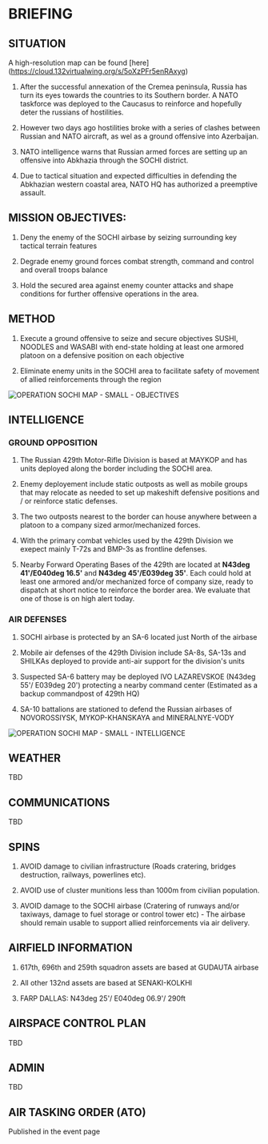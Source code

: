 # BRIEFING

## SITUATION

A high-resolution map can be found [here] (https://cloud.132virtualwing.org/s/5oXzPFr5enRAxyg)

1) After the successful annexation of the Cremea peninsula, Russia has turn its eyes towards the countries to its Southern border. 
A NATO taskforce was deployed to the Caucasus to reinforce and hopefully deter the russians of hostilities.

2) However two days ago hostilities broke with a series of clashes between Russian and NATO aircraft, as wel as a ground offensive into Azerbaijan.

3) NATO intelligence warns that Russian armed forces are setting up an offensive into Abkhazia through the SOCHI district.

4) Due to tactical situation and expected difficulties in defending the Abkhazian western coastal area, NATO HQ has authorized a preemptive assault.

## MISSION OBJECTIVES:
1) Deny the enemy of the SOCHI airbase by seizing surrounding key tactical terrain features

2) Degrade enemy ground forces combat strength, command and control and overall troops balance

3) Hold the secured area against enemy counter attacks and shape conditions for further offensive operations in the area.

## METHOD
1) Execute a ground offensive to seize and secure objectives SUSHI, NOODLES and WASABI with end-state holding at least one armored platoon on a defensive position on each objective

2) Eliminate enemy units in the SOCHI area to facilitate safety of movement of allied reinforcements through the region

![OPERATION SOCHI MAP - SMALL - OBJECTIVES](https://user-images.githubusercontent.com/42184209/119199899-92750200-ba94-11eb-913a-0049452451fe.png)

## INTELLIGENCE
### GROUND OPPOSITION
1) The Russian 429th Motor-Rifle Division is based at MAYKOP and has units deployed along the border including the SOCHI area.

2) Enemy deployement include static outposts as well as mobile groups that may relocate as needed to set up makeshift defensive positions and / or reinforce static defenses.

3) The two outposts nearest to the border can house anywhere between a platoon to a company sized armor/mechanized forces.

4) With the primary combat vehicles used by the 429th Division we exepect mainly T-72s and BMP-3s as frontline defenses.

5) Nearby Forward Operating Bases of the 429th are located at **N43deg 41'/E040deg 16.5'** and **N43deg 45'/E039deg 35'**. Each could hold at least one armored and/or mechanized force of company size, ready to dispatch at short notice to reinforce the border area. We evaluate that one of those is on high alert today.

### AIR DEFENSES
1) SOCHI airbase is protected by an SA-6 located just North of the airbase

2) Mobile air defenses of the 429th Division include SA-8s, SA-13s and SHILKAs deployed to provide anti-air support for the division's units

3) Suspected SA-6 battery may be deployed IVO LAZAREVSKOE (N43deg 55'/ E039deg 20') protecting a nearby command center (Estimated as a backup commandpost of 429th HQ) 

4) SA-10 battalions are stationed to defend the Russian airbases of NOVOROSSIYSK, MYKOP-KHANSKAYA and MINERALNYE-VODY

![OPERATION SOCHI MAP - SMALL - INTELLIGENCE](https://user-images.githubusercontent.com/42184209/119199921-9acd3d00-ba94-11eb-83b3-f62ec8361d78.png)



## WEATHER
TBD

## COMMUNICATIONS
TBD

## SPINS
1) AVOID damage to civilian infrastructure (Roads cratering, bridges destruction, railways, powerlines etc).

2) AVOID use of cluster munitions less than 1000m from civilian population.

3) AVOID damage to the SOCHI airbase (Cratering of runways and/or taxiways, damage to fuel storage or control tower etc) - The airbase should remain usable to support allied reinforcements via air delivery. 

## AIRFIELD INFORMATION
1) 617th, 696th and 259th squadron assets are based at GUDAUTA airbase

2) All other 132nd assets are based at SENAKI-KOLKHI

3) FARP DALLAS: N43deg 25'/ E040deg 06.9'/ 290ft

## AIRSPACE CONTROL PLAN
TBD

## ADMIN
TBD

## AIR TASKING ORDER (ATO)
Published in the event page

